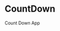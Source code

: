 # CountDown
 Count Down App
     
           
                                                        
                                                                       
                                                                    
                                                           
                                                     
                                  
                    
              
    
 
   
